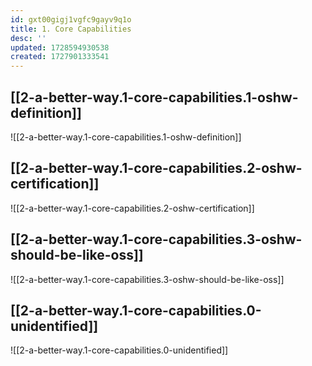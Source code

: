 ```yaml
---
id: gxt00gigj1vgfc9gayv9q1o
title: 1. Core Capabilities
desc: ''
updated: 1728594930538
created: 1727901333541
---
```


## [[2-a-better-way.1-core-capabilities.1-oshw-definition]]

![[2-a-better-way.1-core-capabilities.1-oshw-definition]]

## [[2-a-better-way.1-core-capabilities.2-oshw-certification]]

![[2-a-better-way.1-core-capabilities.2-oshw-certification]]

## [[2-a-better-way.1-core-capabilities.3-oshw-should-be-like-oss]]

![[2-a-better-way.1-core-capabilities.3-oshw-should-be-like-oss]]

## [[2-a-better-way.1-core-capabilities.0-unidentified]]

![[2-a-better-way.1-core-capabilities.0-unidentified]]

